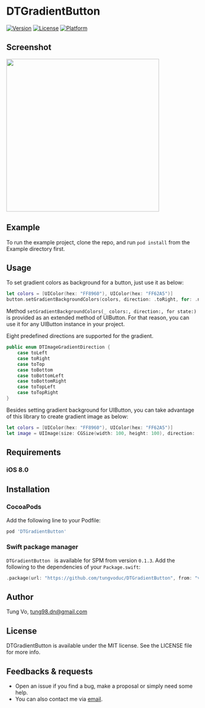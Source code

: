 # DTGradientButton

[![Version](https://img.shields.io/cocoapods/v/DTGradientButton.svg?style=flat)](http://cocoapods.org/pods/DTGradientButton)
[![License](https://img.shields.io/cocoapods/l/DTGradientButton.svg?style=flat)](http://cocoapods.org/pods/DTGradientButton)
[![Platform](https://img.shields.io/cocoapods/p/DTGradientButton.svg?style=flat)](http://cocoapods.org/pods/DTGradientButton)

## Screenshot
<img src="Screenshots/buttons.png" width="400">
<br/>

## Example
To run the example project, clone the repo, and run `pod install` from the Example directory first.

## Usage
To set gradient colors as background for a button, just use it as below:

```swift
let colors = [UIColor(hex: "FF8960"), UIColor(hex: "FF62A5")]
button.setGradientBackgroundColors(colors, direction: .toRight, for: .normal)
```

Method ```setGradientBackgroundColors(_ colors:, direction:, for state:)``` is provided as an extended method of UIButton. For that reason, you can use it for any UIButton instance in your project. 

Eight predefined directions are supported for the gradient.

```swift
public enum DTImageGradientDirection {
    case toLeft
    case toRight
    case toTop
    case toBottom
    case toBottomLeft
    case toBottomRight
    case toTopLeft
    case toTopRight
}
```

Besides setting gradient background for UIButton, you can take advantage of this library to create gradient image as below:

```swift
let colors = [UIColor(hex: "FF8960"), UIColor(hex: "FF62A5")]
let image = UIImage(size: CGSize(width: 100, height: 100), direction: .toBottom, colors: colors)
```

## Requirements
### iOS 8.0

## Installation

### CocoaPods
Add the following line to your Podfile:

```ruby
pod 'DTGradientButton'
```

### Swift package manager
`DTGradientButton ` is available for SPM from version `0.1.3`.
Add the following to the dependencies of your `Package.swift`:

```swift
.package(url: "https://github.com/tungvoduc/DTGradientButton", from: "version")
```

## Author

Tung Vo, tung98.dn@gmail.com

## License

DTGradientButton is available under the MIT license. See the LICENSE file for more info.

## Feedbacks & requests
- Open an issue if you find a bug, make a proposal or simply need some help.
- You can also contact me via [email](mailto:tung98.dn@gmail.com).
